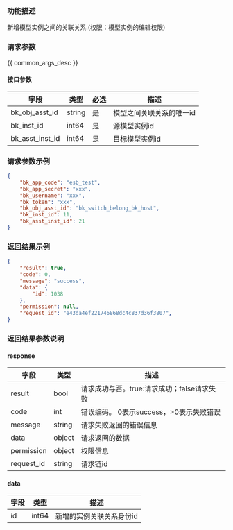 ### 功能描述

新增模型实例之间的关联关系.(权限：模型实例的编辑权限)

### 请求参数

{{ common_args_desc }}

#### 接口参数

| 字段              | 类型     | 必选 | 描述            |
|-----------------|--------|----|---------------|
| bk_obj_asst_id  | string | 是  | 模型之间关联关系的唯一id |
| bk_inst_id      | int64  | 是  | 源模型实例id       |
| bk_asst_inst_id | int64  | 是  | 目标模型实例id      |

### 请求参数示例

```json
{
    "bk_app_code": "esb_test",
    "bk_app_secret": "xxx",
    "bk_username": "xxx",
    "bk_token": "xxx",
    "bk_obj_asst_id": "bk_switch_belong_bk_host",
    "bk_inst_id": 11,
    "bk_asst_inst_id": 21
}
```

### 返回结果示例

```json
{
    "result": true,
    "code": 0,
    "message": "success",
    "data": {
        "id": 1038
    },
    "permission": null,
    "request_id": "e43da4ef221746868dc4c837d36f3807",
}

```

### 返回结果参数说明

#### response

| 字段         | 类型     | 描述                         |
|------------|--------|----------------------------|
| result     | bool   | 请求成功与否。true:请求成功；false请求失败 |
| code       | int    | 错误编码。 0表示success，>0表示失败错误  |
| message    | string | 请求失败返回的错误信息                |
| data       | object | 请求返回的数据                    |
| permission | object | 权限信息                       |
| request_id | string | 请求链id                      |

#### data

| 字段 | 类型    | 描述            |
|----|-------|---------------|
| id | int64 | 新增的实例关联关系身份id |

